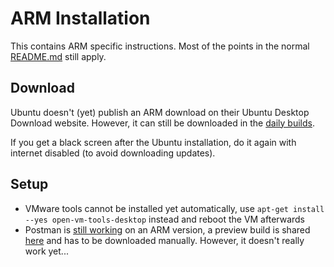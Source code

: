 # ARM Installation

This contains ARM specific instructions. Most of the points in the normal [README.md](./README.md) still apply.

## Download

Ubuntu doesn't (yet) publish an ARM download on their Ubuntu Desktop Download website.
However, it can still be downloaded in the [daily builds](https://cdimage.ubuntu.com/jammy/daily-live/current/).

If you get a black screen after the Ubuntu installation, do it again with internet disabled (to avoid downloading updates).

## Setup

- VMware tools cannot be installed yet automatically, use `apt-get install --yes open-vm-tools-desktop` instead and reboot the VM afterwards
- Postman is [still working](https://github.com/postmanlabs/postman-app-support/issues/5816) on an ARM version, a preview build is shared [here](https://drive.google.com/file/d/1Ufvpra2td1ViKZf0PKz4AN_BrGheRTRa/view) and has to be downloaded manually. However, it doesn't really work yet...
